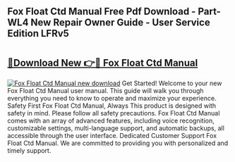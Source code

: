 ## Fox Float Ctd Manual Free Pdf Download - Part-WL4 New Repair Owner Guide - User Service Edition LFRv5

# <h2><a href="http://cf11175.oget.top/?id=Fox+Float+Ctd+Manual">🔗Download New 👉🔴 Fox Float Ctd Manual</a></h2>

[![Fox Float Ctd Manual new download](https://i.imgur.com/5g1atiW.png)](http://cf11175.oget.top/?id=Fox+Float+Ctd+Manual)
Get Started! Welcome to your new Fox Float Ctd Manual user manual. This guide will walk you through everything you need to know to operate and maximize your experience. Safety First Fox Float Ctd Manual, Always This product is designed with safety in mind. Please follow all safety precautions. Fox Float Ctd Manual comes with an array of advanced features, including voice recognition, customizable settings, multi-language support, and automatic backups, all accessible through the user interface. Dedicated Customer Support Fox Float Ctd Manual. We are committed to providing you with personalized and timely support.
